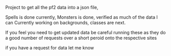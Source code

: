Project to get all the pf2 data into a json file, 

Spells is done currently, Monsters is done, verified as much of the data I can
Currently working on backgrounds, classes are next.

If you feel you need to get updated data be careful running these as they do a good number of requests over a short peroid onto the respective sites

if you have a request for data let me know


